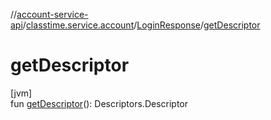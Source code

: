 //[account-service-api](../../../index.md)/[classtime.service.account](../index.md)/[LoginResponse](index.md)/[getDescriptor](get-descriptor.md)

# getDescriptor

[jvm]\
fun [getDescriptor](get-descriptor.md)(): Descriptors.Descriptor
